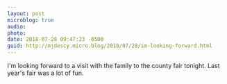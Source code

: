 ```yaml
---
layout: post
microblog: true
audio: 
photo: 
date: 2018-07-28 09:47:23 -0500
guid: http://mjdescy.micro.blog/2018/07/28/im-looking-forward.html
---
```

I'm looking forward to a visit with the family to the county fair tonight. Last year's fair was a lot of fun. 
